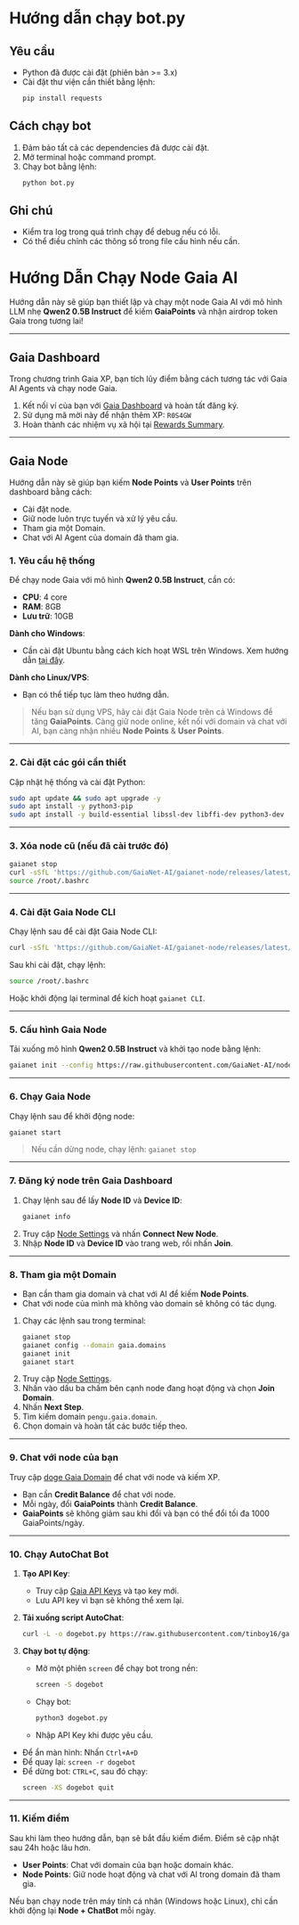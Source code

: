 


# Hướng dẫn chạy bot.py

## Yêu cầu
- Python đã được cài đặt (phiên bản >= 3.x)
- Cài đặt thư viện cần thiết bằng lệnh:
  ```bash
  pip install requests
  ```

## Cách chạy bot
1. Đảm bảo tất cả các dependencies đã được cài đặt.
2. Mở terminal hoặc command prompt.
3. Chạy bot bằng lệnh:
   ```bash
   python bot.py
   ```

## Ghi chú
- Kiểm tra log trong quá trình chạy để debug nếu có lỗi.
- Có thể điều chỉnh các thông số trong file cấu hình nếu cần.


# Hướng Dẫn Chạy Node Gaia AI  

Hướng dẫn này sẽ giúp bạn thiết lập và chạy một node Gaia AI với mô hình LLM nhẹ **Qwen2 0.5B Instruct** để kiếm **GaiaPoints** và nhận airdrop token Gaia trong tương lai!  

---

## **Gaia Dashboard**  
Trong chương trình Gaia XP, bạn tích lũy điểm bằng cách tương tác với Gaia AI Agents và chạy node Gaia.  

1. Kết nối ví của bạn với [Gaia Dashboard](https://gaianet.ai/reward?invite_code=R0S4GW) và hoàn tất đăng ký.  
2. Sử dụng mã mời này để nhận thêm XP: `R0S4GW`  
3. Hoàn thành các nhiệm vụ xã hội tại [Rewards Summary](https://www.gaianet.ai/reward-summary).  

---

## **Gaia Node**  
Hướng dẫn này sẽ giúp bạn kiếm **Node Points** và **User Points** trên dashboard bằng cách:  
- Cài đặt node.  
- Giữ node luôn trực tuyến và xử lý yêu cầu.  
- Tham gia một Domain.  
- Chat với AI Agent của domain đã tham gia.  

### **1. Yêu cầu hệ thống**  
Để chạy node Gaia với mô hình **Qwen2 0.5B Instruct**, cần có:  
- **CPU**: 4 core
- **RAM**: 8GB  
- **Lưu trữ**: 10GB  

**Dành cho Windows**:  
- Cần cài đặt Ubuntu bằng cách kích hoạt WSL trên Windows. Xem hướng dẫn [tại đây](https://github.com/tinboy16/wsl.git).  

**Dành cho Linux/VPS**:  
- Bạn có thể tiếp tục làm theo hướng dẫn.  

> Nếu bạn sử dụng VPS, hãy cài đặt Gaia Node trên cả Windows để tăng **GaiaPoints**. Càng giữ node online, kết nối với domain và chat với AI, bạn càng nhận nhiều **Node Points** & **User Points**.  

---

### **2. Cài đặt các gói cần thiết**  
Cập nhật hệ thống và cài đặt Python:  
```bash
sudo apt update && sudo apt upgrade -y
sudo apt install -y python3-pip
sudo apt install -y build-essential libssl-dev libffi-dev python3-dev
```

---

### **3. Xóa node cũ (nếu đã cài trước đó)**  
```bash
gaianet stop
curl -sSfL 'https://github.com/GaiaNet-AI/gaianet-node/releases/latest/download/uninstall.sh' | bash
source /root/.bashrc
```

---

### **4. Cài đặt Gaia Node CLI**  
Chạy lệnh sau để cài đặt Gaia Node CLI:  
```bash
curl -sSfL 'https://github.com/GaiaNet-AI/gaianet-node/releases/latest/download/install.sh' | bash
```
Sau khi cài đặt, chạy lệnh:  
```bash
source /root/.bashrc
```
Hoặc khởi động lại terminal để kích hoạt `gaianet CLI`.  

---

### **5. Cấu hình Gaia Node**  
Tải xuống mô hình **Qwen2 0.5B Instruct** và khởi tạo node bằng lệnh:  
```bash
gaianet init --config https://raw.githubusercontent.com/GaiaNet-AI/node-configs/main/qwen2-0.5b-instruct/config.json
```

---

### **6. Chạy Gaia Node**  
Chạy lệnh sau để khởi động node:  
```bash
gaianet start
```
> Nếu cần dừng node, chạy lệnh: `gaianet stop`  

---

### **7. Đăng ký node trên Gaia Dashboard**  
1. Chạy lệnh sau để lấy **Node ID** và **Device ID**:  
   ```bash
   gaianet info
   ```
2. Truy cập [Node Settings](https://www.gaianet.ai/setting/nodes) và nhấn **Connect New Node**.  
3. Nhập **Node ID** và **Device ID** vào trang web, rồi nhấn **Join**.  

---

### **8. Tham gia một Domain**  
- Bạn cần tham gia domain và chat với AI để kiếm **Node Points**.  
- Chat với node của mình mà không vào domain sẽ không có tác dụng.  

1. Chạy các lệnh sau trong terminal:  
   ```bash
   gaianet stop
   gaianet config --domain gaia.domains
   gaianet init
   gaianet start
   ```
2. Truy cập [Node Settings](https://www.gaianet.ai/setting/nodes).  
3. Nhấn vào dấu ba chấm bên cạnh node đang hoạt động và chọn **Join Domain**.  
4. Nhấn **Next Step**.  
5. Tìm kiếm domain `pengu.gaia.domain`.  
6. Chọn domain và hoàn tất các bước tiếp theo.  

---

### **9. Chat với node của bạn**  
Truy cập [doge Gaia Domain](https://doge.gaia.domains) để chat với node và kiếm XP.  

- Bạn cần **Credit Balance** để chat với node.  
- Mỗi ngày, đổi **GaiaPoints** thành **Credit Balance**.  
- **GaiaPoints** sẽ không giảm sau khi đổi và bạn có thể đổi tối đa 1000 GaiaPoints/ngày.  

---

### **10. Chạy AutoChat Bot**  
1. **Tạo API Key**:  
   - Truy cập [Gaia API Keys](https://www.gaianet.ai/setting/gaia-api-keys) và tạo key mới.  
   - Lưu API key vì bạn sẽ không thể xem lại.  

2. **Tải xuống script AutoChat**:  
   ```bash
   curl -L -o dogebot.py https://raw.githubusercontent.com/tinboy16/gaiabot/refs/heads/main/dogebot.py
   ```

3. **Chạy bot tự động**:  
   - Mở một phiên `screen` để chạy bot trong nền:  
     ```bash
     screen -S dogebot
     ```
   - Chạy bot:  
     ```bash
     python3 dogebot.py
     ```
   - Nhập API Key khi được yêu cầu.  

- Để ẩn màn hình: Nhấn `Ctrl+A+D`  
- Để quay lại: `screen -r dogebot`  
- Để dừng bot: `CTRL+C`, sau đó chạy:  
  ```bash
  screen -XS dogebot quit
  ```

---

### **11. Kiếm điểm**  
Sau khi làm theo hướng dẫn, bạn sẽ bắt đầu kiếm điểm. Điểm sẽ cập nhật sau 24h hoặc lâu hơn.  

- **User Points**: Chat với domain của bạn hoặc domain khác.  
- **Node Points**: Giữ node hoạt động và chat với AI trong domain đã tham gia.  

Nếu bạn chạy node trên máy tính cá nhân (Windows hoặc Linux), chỉ cần khởi động lại **Node + ChatBot** mỗi ngày.
